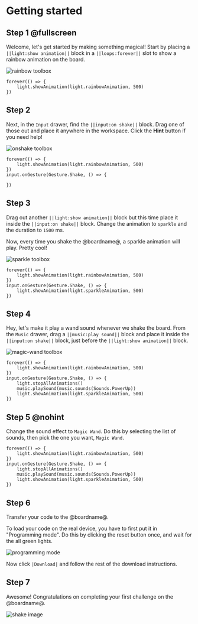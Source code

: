 # Getting started

## Step 1 @fullscreen

Welcome, let's get started by making something magical! Start by placing a `||light:show animation||` block in a `||loops:forever||` slot to show a rainbow animation on the board.

![rainbow toolbox](/static/cp/tutorials/getting-started/rainbow-toolbox.gif)

```filterblocks
forever(() => {
    light.showAnimation(light.rainbowAnimation, 500)
})
```

## Step 2

Next, in the `Input` drawer, find the `||input:on shake||` block. Drag one of those out and place it anywhere in the workspace. Click the **Hint** button if you need help!

![onshake toolbox](/static/cp/tutorials/getting-started/onshake-toolbox.gif)

```filterblocks
forever(() => {
    light.showAnimation(light.rainbowAnimation, 500)
})
input.onGesture(Gesture.Shake, () => {

})
```

## Step 3

Drag out another `||light:show animation||` block but this time place it inside the `||input:on shake||` block. Change the animation to `sparkle` and the duration to `1500` ms.

Now, every time you shake the @boardname@, a sparkle animation will play. Pretty cool!

![sparkle toolbox](/static/cp/tutorials/getting-started/sparkle-toolbox.gif)

```filterblocks
forever(() => {
    light.showAnimation(light.rainbowAnimation, 500)
})
input.onGesture(Gesture.Shake, () => {
    light.showAnimation(light.sparkleAnimation, 500)
})
```

## Step 4

Hey, let's make it play a wand sound whenever we shake the board. From the `Music` drawer, drag a `||music:play sound||` block and place it inside the `||input:on shake||` block, just before the `||light:show animation||` block.

![magic-wand toolbox](/static/cp/tutorials/getting-started/wandsound-toolbox.gif)

```filterblocks
forever(() => {
    light.showAnimation(light.rainbowAnimation, 500)
})
input.onGesture(Gesture.Shake, () => {
    light.stopAllAnimations()
    music.playSound(music.sounds(Sounds.PowerUp))
    light.showAnimation(light.sparkleAnimation, 500)
})
```

## Step 5 @nohint

Change the sound effect to `Magic Wand`. Do this by selecting the list of sounds, then pick the one you want, `Magic Wand`.

```filterblocks
forever(() => {
    light.showAnimation(light.rainbowAnimation, 500)
})
input.onGesture(Gesture.Shake, () => {
    light.stopAllAnimations()
    music.playSound(music.sounds(Sounds.PowerUp))
    light.showAnimation(light.sparkleAnimation, 500)
})
```

## Step 6

Transfer your code to the @boardname@.

To load your code on the real device, you have to first put it in "Programming mode". Do this by clicking the reset button once, and wait for the all green lights.

![programming mode](/static/cp/tutorials/getting-started/programming-mode.gif)

Now click `|Download|` and follow the rest of the download instructions.

## Step 7

Awesome! Congratulations on completing your first challenge on the @boardname@.

![shake image](/static/cp/tutorials/getting-started/shake.gif)